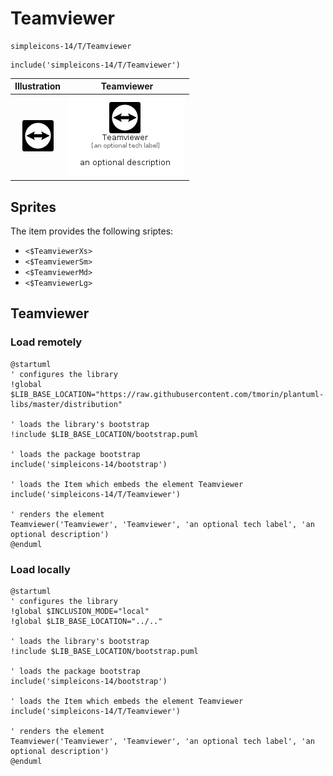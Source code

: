 # Teamviewer


```text
simpleicons-14/T/Teamviewer
```

```text
include('simpleicons-14/T/Teamviewer')
```



| Illustration | Teamviewer |
| :---: | :---: |
| ![illustration for Illustration](../../simpleicons-14/T/Teamviewer.png) | ![illustration for Teamviewer](../../simpleicons-14/T/Teamviewer.Local.png) |



## Sprites
The item provides the following sriptes:

- `<$TeamviewerXs>`
- `<$TeamviewerSm>`
- `<$TeamviewerMd>`
- `<$TeamviewerLg>`





## Teamviewer

### Load remotely
```plantuml
@startuml
' configures the library
!global $LIB_BASE_LOCATION="https://raw.githubusercontent.com/tmorin/plantuml-libs/master/distribution"

' loads the library's bootstrap
!include $LIB_BASE_LOCATION/bootstrap.puml

' loads the package bootstrap
include('simpleicons-14/bootstrap')

' loads the Item which embeds the element Teamviewer
include('simpleicons-14/T/Teamviewer')

' renders the element
Teamviewer('Teamviewer', 'Teamviewer', 'an optional tech label', 'an optional description')
@enduml
```

### Load locally
```plantuml
@startuml
' configures the library
!global $INCLUSION_MODE="local"
!global $LIB_BASE_LOCATION="../.."

' loads the library's bootstrap
!include $LIB_BASE_LOCATION/bootstrap.puml

' loads the package bootstrap
include('simpleicons-14/bootstrap')

' loads the Item which embeds the element Teamviewer
include('simpleicons-14/T/Teamviewer')

' renders the element
Teamviewer('Teamviewer', 'Teamviewer', 'an optional tech label', 'an optional description')
@enduml
```

